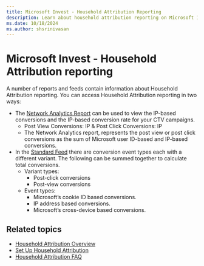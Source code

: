 ```yaml
---
title: Microsoft Invest - Household Attribution Reporting
description: Learn about household attribution reporting on Microsoft Invest.
ms.date: 10/18/2024
ms.author: shsrinivasan
---
```


# Microsoft Invest - Household Attribution reporting

A number of reports and feeds contain information about Household Attribution reporting. You can access Household Attribution reporting in two ways: 
- The [Network Analytics Report](network-analytics-report.md) can be used to view the IP-based conversions and the IP-based conversion rate for your CTV campaigns.  
    - Post View Conversions: IP & Post Click Conversions: IP 
    - The Network Analytics report, represents the post view or post click conversions as the sum of Microsoft user ID-based and IP-based conversions. 
- In the [Standard Feed](../log-level-data/standard-feed.md) there are conversion event types each with a different variant. The following can be summed together to calculate total conversions. 
    - Variant types: 
        - Post-click conversions 
        - Post-view conversions 
    - Event types: 
        - Microsoft’s cookie ID based conversions. 
        - IP address based conversions. 
        - Microsoft’s cross-device based conversions. 



## Related topics

- [Household Attribution Overview](household-attribution.md)
- [Set Up Household Attribution](set-up-household-attribution.md)
- [Household Attribution FAQ](household-attribution-faq.md)

